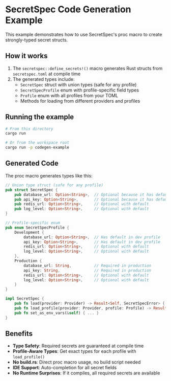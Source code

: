 # SecretSpec Code Generation Example

This example demonstrates how to use SecretSpec's proc macro to create strongly-typed secret structs.

## How it works

1. The `secretspec::define_secrets!()` macro generates Rust structs from `secretspec.toml` at compile time
2. The generated types include:
   - `SecretSpec` struct with union types (safe for any profile)
   - `SecretSpecProfile` enum with profile-specific field types
   - `Profile` enum with all profiles from your TOML
   - Methods for loading from different providers and profiles

## Running the example

```bash
# From this directory
cargo run

# Or from the workspace root
cargo run -p codegen-example
```

## Generated Code

The proc macro generates types like this:

```rust
// Union type struct (safe for any profile)
pub struct SecretSpec {
    pub database_url: Option<String>,  // Optional because it has default in dev
    pub api_key: Option<String>,       // Optional because it has default in dev
    pub redis_url: Option<String>,     // Optional with default
    pub log_level: Option<String>,     // Optional with default
}

// Profile-specific enum
pub enum SecretSpecProfile {
    Development {
        database_url: Option<String>,  // Has default in dev profile
        api_key: Option<String>,       // Has default in dev profile
        redis_url: Option<String>,     // Optional with default
        log_level: Option<String>,     // Optional with default
    },
    Production {
        database_url: String,          // Required in production
        api_key: String,               // Required in production
        redis_url: Option<String>,     // Optional with default
        log_level: Option<String>,     // Optional with default
    }
}

impl SecretSpec {
    pub fn load(provider: Provider) -> Result<Self, SecretSpecError> { ... }
    pub fn load_profile(provider: Provider, profile: Profile) -> Result<SecretSpecProfile, SecretSpecError> { ... }
    pub fn set_as_env_vars(&self) { ... }
}
```

## Benefits

- **Type Safety**: Required secrets are guaranteed at compile time
- **Profile-Aware Types**: Get exact types for each profile with `load_profile()`
- **No build.rs**: Direct proc macro usage, no build script needed
- **IDE Support**: Auto-completion for all secret fields
- **No Runtime Surprises**: If it compiles, all required secrets are available